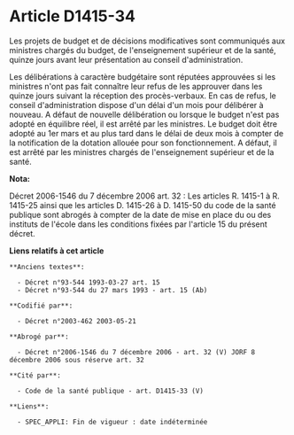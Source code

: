 # Article D1415-34

Les projets de budget et de décisions modificatives sont communiqués aux ministres chargés du budget, de l'enseignement
supérieur et de la santé, quinze jours avant leur présentation au conseil d'administration.

Les délibérations à caractère budgétaire sont réputées approuvées si les ministres n'ont pas fait connaître leur refus de les
approuver dans les quinze jours suivant la réception des procès-verbaux. En cas de refus, le conseil d'administration dispose
d'un délai d'un mois pour délibérer à nouveau. A défaut de nouvelle délibération ou lorsque le budget n'est pas adopté en
équilibre réel, il est arrêté par les ministres. Le budget doit être adopté au 1er mars et au plus tard dans le délai de deux
mois à compter de la notification de la dotation allouée pour son fonctionnement. A défaut, il est arrêté par les ministres
chargés de l'enseignement supérieur et de la santé.

**Nota:**

Décret 2006-1546 du 7 décembre 2006 art. 32 : Les articles R. 1415-1 à R. 1415-25 ainsi que les articles D. 1415-26 à D.
1415-50 du code de la santé publique sont abrogés à compter de la date de mise en place du ou des instituts de l'école dans
les conditions fixées par l'article 15 du présent décret.

**Liens relatifs à cet article**

	**Anciens textes**:

	  - Décret n°93-544 1993-03-27 art. 15
	  - Décret n°93-544 du 27 mars 1993 - art. 15 (Ab)

	**Codifié par**:

	  - Décret n°2003-462 2003-05-21

	**Abrogé par**:

	  - Décret n°2006-1546 du 7 décembre 2006 - art. 32 (V) JORF 8 décembre 2006 sous réserve art. 32

	**Cité par**:

	  - Code de la santé publique - art. D1415-33 (V)

	**Liens**:

	  - SPEC_APPLI: Fin de vigueur : date indéterminée
